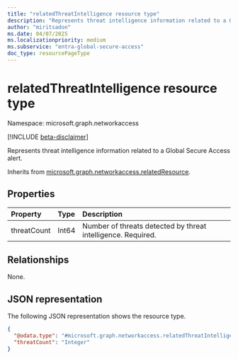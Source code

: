 ```yaml
---
title: "relatedThreatIntelligence resource type"
description: "Represents threat intelligence information related to a Global Secure Access alert."
author: "miritsadon"
ms.date: 04/07/2025
ms.localizationpriority: medium
ms.subservice: "entra-global-secure-access"
doc_type: resourcePageType
---
```


# relatedThreatIntelligence resource type

Namespace: microsoft.graph.networkaccess

[!INCLUDE [beta-disclaimer](../../includes/beta-disclaimer.md)]

Represents threat intelligence information related to a Global Secure Access alert.

Inherits from [microsoft.graph.networkaccess.relatedResource](../resources/networkaccess-relatedresource.md).

## Properties
|Property|Type|Description|
|:---|:---|:---|
|threatCount|Int64|Number of threats detected by threat intelligence. Required.|

## Relationships
None.

## JSON representation
The following JSON representation shows the resource type.
<!-- {
  "blockType": "resource",
  "@odata.type": "microsoft.graph.networkaccess.relatedThreatIntelligence"
}
-->
``` json
{
  "@odata.type": "#microsoft.graph.networkaccess.relatedThreatIntelligence",
  "threatCount": "Integer"
}
```
